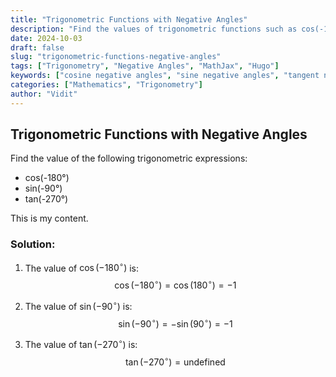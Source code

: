 ```yaml
---
title: "Trigonometric Functions with Negative Angles"
description: "Find the values of trigonometric functions such as cos(-180°), sin(-90°), and tan(-270°)."
date: 2024-10-03
draft: false
slug: "trigonometric-functions-negative-angles"
tags: ["Trigonometry", "Negative Angles", "MathJax", "Hugo"]
keywords: ["cosine negative angles", "sine negative angles", "tangent negative angles", "MathJax in Hugo"]
categories: ["Mathematics", "Trigonometry"]
author: "Vidit"
---
```


## Trigonometric Functions with Negative Angles

Find the value of the following trigonometric expressions:

- cos(-180°)
- sin(-90°)
- tan(-270°)

This is my content.

### Solution:

1. The value of $\cos(-180^{\circ})$ is:
   $$
   \cos(-180^{\circ}) = \cos(180^{\circ}) = -1
   $$

2. The value of $\sin(-90^{\circ})$ is:
   $$
   \sin(-90^{\circ}) = -\sin(90^{\circ}) = -1
   $$

3. The value of $\tan(-270^{\circ})$ is:
   $$
   \tan(-270^{\circ}) = \text{undefined}
   $$

<!-- MathJax Script for LaTeX Rendering -->
<script src="https://polyfill.io/v3/polyfill.min.js?features=es6"></script>
<script id="MathJax-script" async src="https://cdn.jsdelivr.net/npm/mathjax@3/es5/tex-mml-chtml.js"></script>
